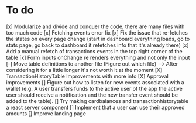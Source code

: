 # To do

[x] Modularize and divide and conquer the code, there are many files with too much code
[x] Fetching events error fix
[x] Fix the issue that re-fetches the states on every page change (start in dashboard everything loads, go to stats page, go back to dashboard it refetches info that it's already there)
[x] Add a manual refetch of transactions events in the top right corner of the table
[x] Form inputs onChange re renders everything and not only the input
[-] Move table definitions to another file (Figure out which file) --> After considering it for a little longer it's not worth it at the moment
[X] TransactionHistoryTable Improvements with more info
[X] Approval improvements
[] Figure out how to listen for new events associated with a wallet (e.g. A user transfers funds to the active user of the app the active user should receive a notification and the new transfer event should be added to the table).
[] Try making cardbalances and transactionhistorytable a react server component
[] Implement that a user can use their approved amounts
[] Improve landing page
